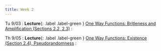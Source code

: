 ```yaml
---
title: Week 2
---
```


Tu 9/03
: **Lecture**{: .label .label-green } [One Way Functions: Britleness and Amplification (Sections 2.2, 2.3)](/assets/lecture-notes/collection-F24.pdf)
    : 

Th 9/05
: **Lecture**{: .label .label-green } [One Way Functions: Existence (Section 2.4), Pseudorandomness](/assets/lecture-notes/collection-F24.pdf)
    : 
